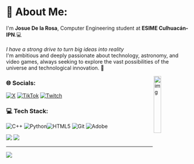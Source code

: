 # 🐉 About Me:
I'm **Josue De la Rosa**, Computer Engineering student at **ESIME Culhuacán-IPN**.💻<br>
<br>*I have a strong drive to turn big ideas into reality*<br>
I'm ambitious and deeply passionate about technology, astronomy, and video games, always seeking to explore the vast possibilities of the universe and technological innovation. 🚀

<img align="right" alt="img" width="20%" height="auto" src="https://media0.giphy.com/media/v1.Y2lkPTc5MGI3NjExdzB2Y3B3M2t5ZjY1cG41MW9kb3J2YWFvenVybTJqeHhrazc0dm9lciZlcD12MV9pbnRlcm5hbF9naWZfYnlfaWQmY3Q9Zw/35PXLrnJI8WYS0kUgG/giphy.webp"/>

### 🌐 Socials:
[![X](https://img.shields.io/badge/X-black.svg?logo=X&logoColor=white)](https://x.com/JoshCobraa) 
[![TikTok](https://img.shields.io/badge/TikTok-%23000000.svg?logo=TikTok&logoColor=white)](https://tiktok.com/@JoshCobraa) [![Twitch](https://img.shields.io/badge/Twitch-%239146FF.svg?logo=Twitch&logoColor=white)](https://twitch.tv/JoshCobraa) 

### 💻 Tech Stack:
![C++](https://img.shields.io/badge/c++-%2300599C.svg?style=plastic&logo=c%2B%2B&logoColor=white) ![Python](https://img.shields.io/badge/python-3670A0?style=plastic&logo=python&logoColor=ffdd54)![HTML5](https://img.shields.io/badge/html5-%23E34F26.svg?style=plastic&logo=html5&logoColor=white) ![Git](https://img.shields.io/badge/git-%23F05033.svg?style=plastic&logo=git&logoColor=white) ![Adobe](https://img.shields.io/badge/adobe-%23FF0000.svg?style=plastic&logo=adobe&logoColor=white) 

![](https://github-readme-stats.vercel.app/api?username=JoshCobra&theme=shadow_green&hide_border=false&include_all_commits=false&count_private=false)
![](https://github-readme-stats.vercel.app/api/top-langs/?username=JoshCobra&theme=shadow_green&hide_border=false&include_all_commits=false&count_private=false&layout=compact)

---
[![](https://visitcount.itsvg.in/api?id=JoshCobra&icon=0&color=3)](https://visitcount.itsvg.in)
